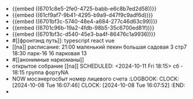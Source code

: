 - {{embed ((6701c8e5-2fe0-4725-babb-e6c8b7ed2d58))}}
- {{embed ((61cf9af7-9b41-4295-b9a9-d47f9c9adf6d))}}
- {{embed ((6701bf3c-5740-48e4-a684-277c46d63c99))}}
- {{embed ((6701c96b-19a2-4fdb-98b5-35c6700ed81f))}}
- {{embed ((6701bf3c-d540-45e3-ba4f-86476c1a9936))}}
- #[[фронтэнд путь]]:
  typescript
  react
  vue
- [[na]] 
  расписание:
  21:00 маленький пекин
  большая садовая 3 стр7
  18:30 парк-16
  16 парковая 13
- #[[анонимные наркоманы]]
- открытое собрание [[na]] 
  SCHEDULED: <2024-10-11 Fri 18:15>
  сб - 18:15
  группа фортуNA
- NOW мосэнергосбыт номер лицевого счета
  :LOGBOOK:
  CLOCK: [2024-10-08 Tue 16:07:46]
  CLOCK: [2024-10-08 Tue 16:07:52]
  :END:
-